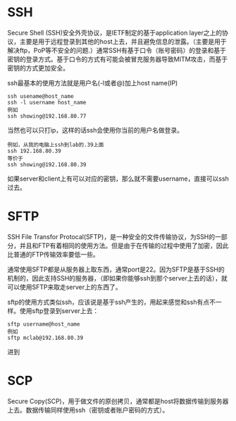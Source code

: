 # SSH
Secure Shell (SSH)安全外壳协议，是IETF制定的基于application layer之上的协议，主要是用于远程登录到其他的host上去，并且避免信息的泄露。（主要是用于解决ftp，PoP等不安全的问题.）通常SSH有基于口令（账号密码）的登录和基于密钥的登录方式。基于口令的方式有可能会被冒充服务器导致MITM攻击，而基于密钥的方式更加安全。

ssh最基本的使用方法就是用户名(-l或者@)加上host name(IP)
```console
ssh usename@host_name
ssh -l username host_name
例如
ssh showing@192.168.80.77 
```
当然也可以只打ip，这样的话ssh会使用你当前的用户名做登录。
```console
例如，从我的电脑上ssh到lab的.39上面
ssh 192.168.80.39
等价于
ssh showing@192.168.80.39
```
如果server和client上有可以对应的密钥，那么就不需要username，直接可以ssh过去。


# SFTP
SSH File Transfor Protocal(SFTP)，是一种安全的文件传输协议，为SSH的一部分，并且和FTP有着相同的使用方法。但是由于在传输的过程中使用了加密，因此比普通的FTP传输效率要低一些。

通常使用SFTP都是从服务器上取东西，通常port是22。因为SFTP是基于SSH的机制的，因此支持SSH的服务器，（即如果你能够ssh到那个server上去的话），就可以使用SFTP来取走server上的东西了。

sftp的使用方式类似ssh，应该说是基于ssh产生的，用起来感觉和ssh有点不一样。使用sftp登录到server上去：
```
sftp username@host_name
例如
sftp mclab@192.168.80.39
```
进到


# SCP
Secure Copy(SCP)，用于做文件的原创拷贝，通常都是host将数据传输到服务器上去。数据传输同样使用ssh（密钥或者账户密码的方式）。
